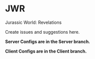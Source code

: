 # JWR
Jurassic World: Revelations

Create issues and suggestions here.

**Server Configs are in the Server branch.**

**Client Configs are in the Client branch.**
